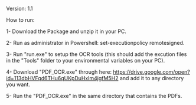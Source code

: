 Version: 1.1

How to run:

1- Download the Package and unzip it in your PC.

2- Run as administrator in Powershell: set-executionpolicy remotesigned.

3- Run "run.exe" to setup the OCR tools (this should add the excution files in the "Tools" folder to your environmental variables on your PC).

4- Download "PDF_OCR.exe" through here: https://drive.google.com/open?id=113dbHVFqd6THu6qUKpDuHxIm4jgfM5H2 and add it to any directory you want.

5- Run the "PDF_OCR.exe" in the same directory that contains the PDFs.
